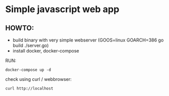 # Simple javascript web app

## HOWTO:
- build binary with very simple webserver (GOOS=linux GOARCH=386 go build ./server.go)
- install docker, docker-compose


RUN:

```
docker-compose up -d
```

check using curl / webbrowser:

```
curl http://localhost
```